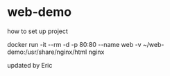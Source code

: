 # web-demo
how to set up project 

docker run -it --rm -d -p 80:80 --name web -v ~/web-demo:/usr/share/nginx/html nginx 

updated by Eric